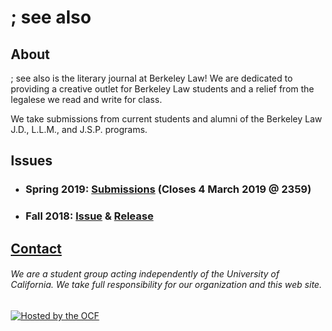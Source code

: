 ---
---
<title>; see also</title>
<style type="text/css">
.center {
  margin: 0 auto;
  width: 500px; 
}
</style>
<div class="center">
  <h1>; see also</h1>
  <h2>About</h2>
  <p>; see also is the literary journal at Berkeley Law! We are dedicated to providing a creative outlet for Berkeley Law students and a relief from the legalese we read and write for class.</p>
  <p>We take submissions from current students and alumni of the Berkeley Law J.D., L.L.M., and J.S.P. programs.</p>
  <h2>Issues</h2>
  <ul>
    <li>
      <h3>Spring 2019: <a href="https://goo.gl/forms/4E46jbzCvCWBmEGf2">Submissions</a> (Closes 4 March 2019 @ 2359)</h3>
    </li>
    <li>
      <h3>Fall 2018: <a href="issues/0101b.pdf">Issue</a> & <a href="events/0101a.png">Release</a></h3>
    </li>
  </ul>
  <h2><a href="mailto:seealsoliteraryjournal@gmail.com">Contact</a></h2>
  <h6>We are a student group acting independently of the University of California. We take full responsibility for our organization and this web site.</h6>
  <a href="https://www.ocf.berkeley.edu">
    <img src="https://www.ocf.berkeley.edu/hosting-logos/ocf-hosted-penguin.svg" alt="Hosted by the OCF" style="border: 0;" />
  </a>
</div>

